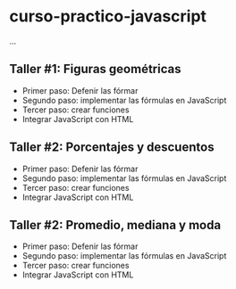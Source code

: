 # curso-practico-javascript

...

## Taller #1: Figuras geométricas

- Primer paso: Defenir las fórmar
- Segundo paso: implementar las fórmulas en JavaScript
- Tercer paso: crear funciones
- Integrar JavaScript con HTML


## Taller #2: Porcentajes y descuentos

- Primer paso: Defenir las fórmar
- Segundo paso: implementar las fórmulas en JavaScript
- Tercer paso: crear funciones
- Integrar JavaScript con HTML


## Taller #2: Promedio, mediana y moda

- Primer paso: Defenir las fórmar
- Segundo paso: implementar las fórmulas en JavaScript
- Tercer paso: crear funciones
- Integrar JavaScript con HTML 